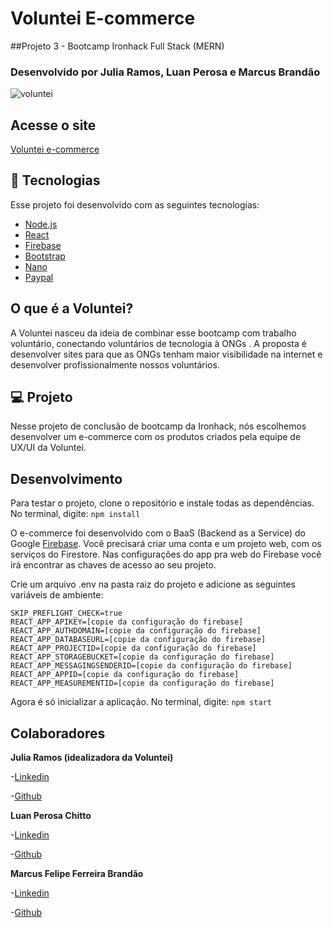 # Voluntei E-commerce

##Projeto 3 - Bootcamp Ironhack Full Stack (MERN) 
### Desenvolvido por Julia Ramos, Luan Perosa e Marcus Brandão

![voluntei](https://user-images.githubusercontent.com/50602816/70961226-ee498900-205f-11ea-9a02-69e2d0a2cf1b.gif)

## Acesse o site
[Voluntei e-commerce](https://voluntei.firebaseapp.com)

## :rocket: Tecnologias

Esse projeto foi desenvolvido com as seguintes tecnologias:

- [Node.js](https://nodejs.org/en/)
- [React](https://reactjs.org)
- [Firebase](https://firebase.google.com/)
- [Bootstrap](https://react-bootstrap.github.io/)
- [Nano](https://nano.org/)
- [Paypal](https://developer.paypal.com/)

## O que é a Voluntei?

A Voluntei nasceu da ideia de combinar esse bootcamp com trabalho voluntário, conectando voluntários de tecnologia à ONGs .
A proposta é desenvolver sites para que as ONGs tenham maior visibilidade na internet e desenvolver profissionalmente nossos voluntários.

## 💻 Projeto

Nesse projeto de conclusão de bootcamp da Ironhack, nós escolhemos desenvolver um e-commerce com os produtos criados pela equipe de UX/UI da Voluntei.

## Desenvolvimento

Para testar o projeto, clone o repositório e instale todas as dependências.
No terminal, digite: 
```npm install```

O e-commerce foi desenvolvido com o BaaS (Backend as a Service) do Google [Firebase](https://firebase.google.com/). Você precisará criar uma conta e um projeto web, com os serviços do Firestore. Nas configurações do app pra web do Firebase você irá encontrar as chaves de acesso ao seu projeto.

Crie um arquivo .env na pasta raiz do projeto e adicione as seguintes variáveis de ambiente:
```
SKIP_PREFLIGHT_CHECK=true
REACT_APP_APIKEY=[copie da configuração do firebase]
REACT_APP_AUTHDOMAIN=[copie da configuração do firebase]
REACT_APP_DATABASEURL=[copie da configuração do firebase]
REACT_APP_PROJECTID=[copie da configuração do firebase]
REACT_APP_STORAGEBUCKET=[copie da configuração do firebase]
REACT_APP_MESSAGINGSENDERID=[copie da configuração do firebase]
REACT_APP_APPID=[copie da configuração do firebase]
REACT_APP_MEASUREMENTID=[copie da configuração do firebase]
```

Agora é só inicializar a aplicação. No terminal, digite:
```npm start```

## Colaboradores

<strong>Julia Ramos (idealizadora da Voluntei)</strong>

-[Linkedin](https://www.linkedin.com/in/julia-ramos-guedes/)

-[Github](https://github.com/juliaramosguedes)

<strong>Luan Perosa Chitto</strong>

-[Linkedin](https://www.linkedin.com/in/luan-perosa/)

-[Github](https://github.com/luanperosa)

<strong>Marcus Felipe Ferreira Brandão</strong>

-[Linkedin](https://www.linkedin.com/in/marcusffbrandao/)

-[Github](https://github.com/marcusffbrandao)

